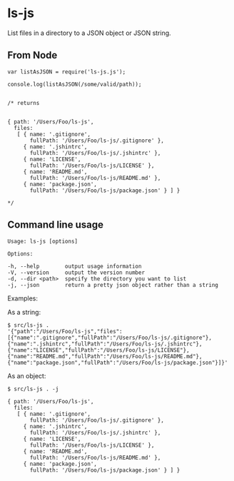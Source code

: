 ls-js
=====

List files in a directory to a JSON object or JSON string.

From Node
---------

    var listAsJSON = require('ls-js.js');

    console.log(listAsJSON(/some/valid/path));


    /* returns


    { path: '/Users/Foo/ls-js',
      files:
       [ { name: '.gitignore',
           fullPath: '/Users/Foo/ls-js/.gitignore' },
         { name: '.jshintrc',
           fullPath: '/Users/Foo/ls-js/.jshintrc' },
         { name: 'LICENSE',
           fullPath: '/Users/Foo/ls-js/LICENSE' },
         { name: 'README.md',
           fullPath: '/Users/Foo/ls-js/README.md' },
         { name: 'package.json',
           fullPath: '/Users/Foo/ls-js/package.json' } ] }

    */


Command line usage
------------------

    Usage: ls-js [options]

    Options:

    -h, --help        output usage information
    -V, --version     output the version number
    -d, --dir <path>  specify the directory you want to list
    -j, --json        return a pretty json object rather than a string

  Examples:

As a string:

    $ src/ls-js .
    '{"path":"/Users/Foo/ls-js","files":[{"name":".gitignore","fullPath":"/Users/Foo/ls-js/.gitignore"},{"name":".jshintrc","fullPath":"/Users/Foo/ls-js/.jshintrc"},{"name":"LICENSE","fullPath":"/Users/Foo/ls-js/LICENSE"},{"name":"README.md","fullPath":"/Users/Foo/ls-js/README.md"},{"name":"package.json","fullPath":"/Users/Foo/ls-js/package.json"}]}'

As an object:

    $ src/ls-js . -j

    { path: '/Users/Foo/ls-js',
      files:
       [ { name: '.gitignore',
           fullPath: '/Users/Foo/ls-js/.gitignore' },
         { name: '.jshintrc',
           fullPath: '/Users/Foo/ls-js/.jshintrc' },
         { name: 'LICENSE',
           fullPath: '/Users/Foo/ls-js/LICENSE' },
         { name: 'README.md',
           fullPath: '/Users/Foo/ls-js/README.md' },
         { name: 'package.json',
           fullPath: '/Users/Foo/ls-js/package.json' } ] }

<!-- -->
